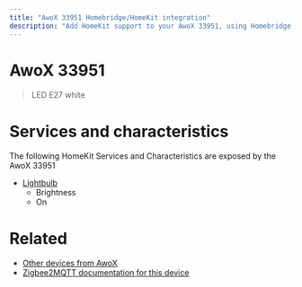 ```yaml
---
title: "AwoX 33951 Homebridge/HomeKit integration"
description: "Add HomeKit support to your AwoX 33951, using Homebridge, Zigbee2MQTT and homebridge-z2m."
---
```

<!---
This file has been GENERATED using src/docgen/docgen.ts
DO NOT EDIT THIS FILE MANUALLY!
-->
# AwoX 33951
> LED E27 white


# Services and characteristics
The following HomeKit Services and Characteristics are exposed by
the AwoX 33951

* [Lightbulb](../../light.md)
  * Brightness
  * On


# Related
* [Other devices from AwoX](../index.md#awox)
* [Zigbee2MQTT documentation for this device](https://www.zigbee2mqtt.io/devices/33951.html)